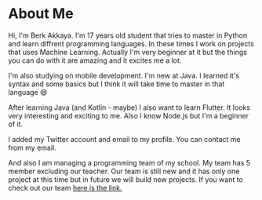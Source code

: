 # About Me
Hi, I'm Berk Akkaya. I'm 17 years old student that tries to master in Python and learn diffrent programming languages.
In these times I work on projects that uses Machine Learning. Actually I'm very beginner at it but the things you can do
with it are amazing and it excites me a lot.

I'm also studying on mobile development. I'm new at Java. I learned it's syntax and some basics but I think it will take
time to master in that language 😄

After learning Java (and Kotlin - maybe) I also want to learn Flutter. It looks very interesting and exciting to me.
Also I know Node.js but I'm a beginner of it.

I added my Twitter account and email to my profile. You can contact me from my email.

And also I am managing a programming team of my school. My team has 5 member excluding our teacher.
Our team is still new and it has only one project at this time but in future we will build new projects.
If you want to check out our team [here is the link.](https://github.com/dundar-ciloglu-programming-team)
